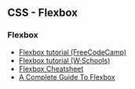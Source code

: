 ## CSS - Flexbox

### Flexbox
- [Flexbox tutorial (FreeCodeCamp)](https://www.freecodecamp.org/news/css-flexbox-tutorial-with-cheatsheet/)
- [Flexbox tutorial (W·Schools)](https://www.w3schools.com/css/css3_flexbox.asp)
- [Flexbox Cheatsheet](https://flexbox.malven.co/)
- [A Complete Guide To Flexbox](https://css-tricks.com/snippets/css/a-guide-to-flexbox/)
